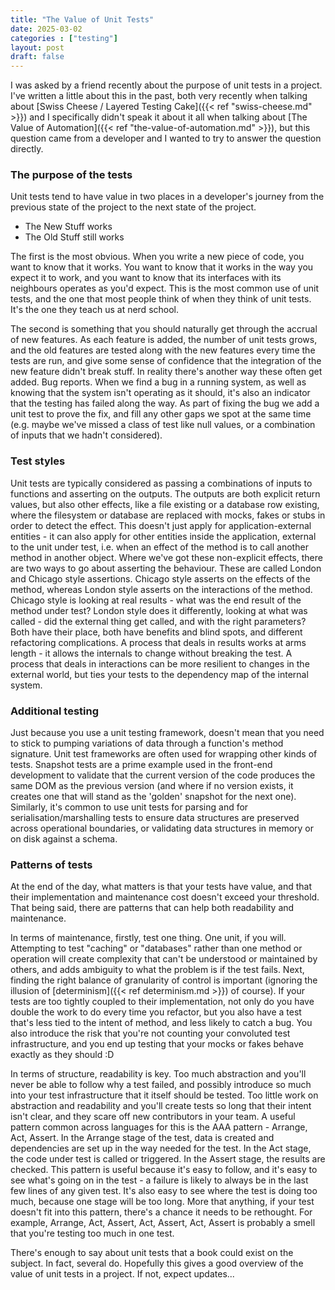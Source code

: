 ```yaml
---
title: "The Value of Unit Tests"
date: 2025-03-02
categories : ["testing"]
layout: post
draft: false
---
```


I was asked by a friend recently about the purpose of unit tests in a project. I've written a little about this in the past, both very recently when talking about [Swiss Cheese / Layered Testing Cake]({{< ref "swiss-cheese.md" >}}) and I specifically didn't speak it about it all when talking about [The Value of Automation]({{< ref "the-value-of-automation.md" >}}), but this question came from a developer and I wanted to try to answer the question directly.

### The purpose of the tests

Unit tests tend to have value in two places in a developer's journey from the previous state of the project to the next state of the project.

- The New Stuff works
- The Old Stuff still works

The first is the most obvious. When you write a new piece of code, you want to know that it works. You want to know that it works in the way you expect it to work, and you want to know that its interfaces with its neighbours operates as you'd expect. This is the most common use of unit tests, and the one that most people think of when they think of unit tests. It's the one they teach us at nerd school.

The second is something that you should naturally get through the accrual of new features. As each feature is added, the number of unit tests grows, and the old features are tested along with the new features every time the tests are run, and give some sense of confidence that the integration of the new feature didn't break stuff. In reality there's another way these often get added. Bug reports. When we find a bug in a running system, as well as knowing that the system isn't operating as it should, it's also an indicator that the testing has failed along the way. As part of fixing the bug we add a unit test to prove the fix, and fill any other gaps we spot at the same time (e.g. maybe we've missed a class of test like null values, or a combination of inputs that we hadn't considered).

### Test styles

Unit tests are typically considered as passing a combinations of inputs to functions and asserting on the outputs. The outputs are both explicit return values, but also other effects, like a file existing or a database row existing, where the filesystem or database are replaced with mocks, fakes or stubs in order to detect the effect. This doesn't just apply for application-external entities - it can also apply for other entities inside the application, external to the unit under test, i.e. when an effect of the method is to call another method in another object. Where we've got these non-explicit effects, there are two ways to go about asserting the behaviour. These are called London and Chicago style assertions. Chicago style asserts on the effects of the method, whereas London style asserts on the interactions of the method. Chicago style is looking at real results - what was the end result of the method under test? London style does it differently, looking at what was called - did the external thing get called, and with the right parameters? Both have their place, both have benefits and blind spots, and different refactoring complications. A process that deals in results works at arms length - it allows the internals to change without breaking the test. A process that deals in interactions can be more resilient to changes in the external world, but ties your tests to the dependency map of the internal system.

### Additional testing

Just because you use a unit testing framework, doesn't mean that you need to stick to pumping variations of data through a function's method signature. Unit test frameworks are often used for wrapping other kinds of tests. Snapshot tests are a prime example used in the front-end development to validate that the current version of the code produces the same DOM as the previous version (and where if no version exists, it creates one that will stand as the 'golden' snapshot for the next one). Similarly, it's common to use unit tests for parsing and for serialisation/marshalling tests to ensure data structures are preserved across operational boundaries, or validating data structures in memory or on disk against a schema. 

### Patterns of tests

At the end of the day, what matters is that your tests have value, and that their implementation and maintenance cost doesn't exceed your threshold. That being said, there are patterns that can help both readability and maintenance.

In terms of maintenance, firstly, test one thing. One unit, if you will. Attempting to test "caching" or "databases" rather than one method or operation will create complexity that can't be understood or maintained by others, and adds ambiguity to what the problem is if the test fails. Next, finding the right balance of granularity of control is important (ignoring the illusion of [determinism]({{< ref determinism.md >}}) of course). If your tests are too tightly coupled to their implementation, not only do you have double the work to do every time you refactor, but you also have a test that's less tied to the intent of method, and less likely to catch a bug. You also introduce the risk that you're not counting your convoluted test infrastructure, and you end up testing that your mocks or fakes behave exactly as they should :D

In terms of structure, readability is key. Too much abstraction and you'll never be able to follow why a test failed, and possibly introduce so much into your test infrastructure that it itself should be tested. Too little work on abstraction and readability and you'll create tests so long that their intent isn't clear, and they scare off new contributors in your team. A useful pattern common across languages for this is the AAA pattern - Arrange, Act, Assert. In the Arrange stage of the test, data is created and dependencies are set up in the way needed for the test. In the Act stage, the code under test is called or triggered. In the Assert stage, the results are checked. This pattern is useful because it's easy to follow, and it's easy to see what's going on in the test - a failure is likely to always be in the last few lines of any given test. It's also easy to see where the test is doing too much, because one stage will be too long. More that anything, if your test doesn't fit into this pattern, there's a chance it needs to be rethought. For example, Arrange, Act, Assert, Act, Assert, Act, Assert is probably a smell that you're testing too much in one test.

There's enough to say about unit tests that a book could exist on the subject. In fact, several do. Hopefully this gives a good overview of the value of unit tests in a project. If not, expect updates...
